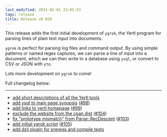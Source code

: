 ```yaml
---
last_modified: 2015-02-01 23:01:43
tags: release
title: Release v0.020
---
```


This release adds the first initial development of `ygrok`, the Yertl program
for parsing lines of plain text input into documents.

`ygrok` is perfect for parsing log files and command output.  By using simple
patterns or named regex captures, we can parse a line of input into a document,
which we can then write to a database using `ysql`, or convert to CSV or JSON
with `yto`.

Lots more development on `ygrok` to come!

Full changelog below:

---

* [add short descriptions of all the Yertl tools](https://github.com/preaction/ETL-Yertl/commit/43ae7601fe059316e08da0c0736220435f6f8cb4)
* [add ysql to main page synopsis](https://github.com/preaction/ETL-Yertl/commit/60b11d2bbcf0d3a27f3ee4bf0159307188ace100) ([#98](https://github.com/preaction/ETL-Yertl/issues/98))
* [add links to yertl homepage](https://github.com/preaction/ETL-Yertl/commit/11f5d1def364c186f4f65d8b71eff7b087b7c8d1) ([#99](https://github.com/preaction/ETL-Yertl/issues/99))
* [exclude the website from the cpan dist](https://github.com/preaction/ETL-Yertl/commit/75abbd5884a52f2d71ad6db8c77928817da76435) ([#104](https://github.com/preaction/ETL-Yertl/issues/104))
* [fix "prototype mismatch" from Parse::RecDescent](https://github.com/preaction/ETL-Yertl/commit/e1da406e1ec7b166764bed9099c5385291b7d406) ([#103](https://github.com/preaction/ETL-Yertl/issues/103))
* [add initial ygrok script](https://github.com/preaction/ETL-Yertl/commit/af37bfa9e7b28df47b15a431717c74f0b446fdb5) ([#105](https://github.com/preaction/ETL-Yertl/issues/105))
* [add dzil plugin for prereqs and compile tests](https://github.com/preaction/ETL-Yertl/commit/b18fcb7d80e657151dfa90ebac647cf5de64bd93)
